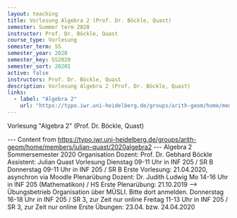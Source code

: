 ```yaml
---
layout: teaching
title: Vorlesung Algebra 2 (Prof. Dr. Böckle, Quast)
semester: Summer term 2020
instructor: Prof. Dr. Böckle, Quast
course_type: Vorlesung
semester_term: SS
semester_year: 2020
semester_key: SS2020
semester_sort: 20201
active: false
instructors: Prof. Dr. Böckle, Quast
description: Vorlesung Algebra 2 (Prof. Dr. Böckle, Quast)
links:
  - label: "Algebra 2"
    url: "https://typo.iwr.uni-heidelberg.de/groups/arith-geom/home/members/julian-quast/2020algebra2"
---
```


Vorlesung "Algebra 2" (Prof. Dr. Böckle, Quast)

--- Content from https://typo.iwr.uni-heidelberg.de/groups/arith-geom/home/members/julian-quast/2020algebra2 ---
Algebra 2 Sommersemester 2020 Organisation Dozent: Prof. Dr. Gebhard B&ouml;ckle Assistent: Julian Quast Vorlesung Dienstag 09-11 Uhr in INF 205 / SR B Donnerstag 09-11 Uhr in INF 205 / SR B Erste Vorlesung: 21.04.2020, asynchron via Moodle Plenar&uuml;bung Dozent: Dr. Judith Ludwig Mo 14-16 Uhr in INF 205 (Mathematikon) / HS Erste Plenar&uuml;bung: 21.10.2019 --> &Uuml;bungsbetrieb Organisation &uuml;ber M&Uuml;SLI. Bitte dort anmelden. Donnerstag 16-18 Uhr in INF 205 / SR 3, zur Zeit nur online Freitag 11-13 Uhr in INF 205 / SR 3, zur Zeit nur online Erste &Uuml;bungen: 23.04. bzw. 24.04.2020

